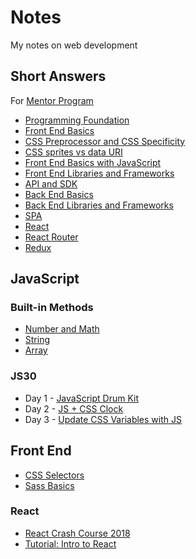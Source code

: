# Notes

My notes on web development

## Short Answers

For [Mentor Program](https://github.com/Lidemy/mentor-program-2nd-cwenwen)

* [Programming Foundation](https://github.com/cwenwen/Notes/blob/master/short_answer/foundation.md)
* [Front End Basics](https://github.com/cwenwen/Notes/blob/master/short_answer/frontend_basics.md)
* [CSS Preprocessor and CSS Specificity](https://github.com/cwenwen/Notes/blob/master/short_answer/css_preprocessor.md)
* [CSS sprites vs data URI](https://github.com/cwenwen/Notes/blob/master/short_answer/css_sprites.md)
* [Front End Basics with JavaScript](https://github.com/cwenwen/Notes/blob/master/short_answer/frontend_basics_with_javascript.md)
* [Front End Libraries and Frameworks](https://github.com/cwenwen/Notes/blob/master/short_answer/frontend_libraries.md)
* [API and SDK](https://github.com/cwenwen/Notes/blob/master/short_answer/api_sdk.md)
* [Back End Basics](https://github.com/cwenwen/Notes/blob/master/short_answer/backend_basics.md)
* [Back End Libraries and Frameworks](https://github.com/cwenwen/Notes/blob/master/short_answer/backend_libraries.md)
* [SPA](https://github.com/cwenwen/Notes/blob/master/short_answer/spa.md)
* [React](https://github.com/cwenwen/Notes/blob/master/short_answer/react.md)
* [React Router](https://github.com/cwenwen/Notes/blob/master/short_answer/react_router.md)
* [Redux](https://github.com/cwenwen/Notes/blob/master/short_answer/redux.md)

## JavaScript

### Built-in Methods

* [Number and Math](https://github.com/cwenwen/Notes/blob/master/javascript/builtin_number.md)
* [String](https://github.com/cwenwen/Notes/blob/master/javascript/builtin_string.md)
* [Array](https://github.com/cwenwen/Notes/blob/master/javascript/builtin_array.md)

### JS30

* Day 1 - [JavaScript Drum Kit](https://github.com/cwenwen/Notes/blob/master/javascript/js30/js30_1.md)
* Day 2 - [JS + CSS Clock](https://github.com/cwenwen/Notes/blob/master/javascript/js30/js30_2.md)
* Day 3 - [Update CSS Variables with JS](https://github.com/cwenwen/Notes/blob/master/javascript/js30/js30_3.md)

## Front End

* [CSS Selectors](https://github.com/cwenwen/Notes/blob/master/frontend/css_selector.md)
* [Sass Basics](https://github.com/cwenwen/Notes/blob/master/frontend/sass.md)

### React

* [React Crash Course 2018](https://github.com/cwenwen/Notes/blob/master/frontend/react/react_crash_course_2018.md)
* [Tutorial: Intro to React](https://github.com/cwenwen/Notes/blob/master/frontend/react/tutorial_intro_to_react.md)
